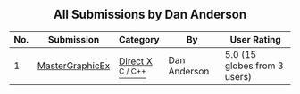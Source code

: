 ﻿<div align="center">

## All Submissions by Dan Anderson

</div>

No.  | Submission | Category | By   | User Rating
---- | ---------- | -------- | ---- | -----------
1 | [MasterGraphicEx<br />](https://github.com/Planet-Source-Code/dan-anderson-mastergraphicex__3-3373) | [Direct X<br /><sup>C / C++</sup>](../ByCategory/direct-x__3-34.md) | Dan Anderson | 5.0 (15 globes from 3 users)
